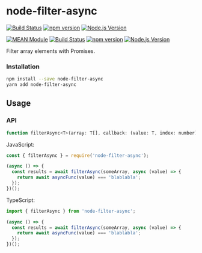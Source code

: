 # node-filter-async

[![Build Status](https://travis-ci.org/mgenware/node-filter-async.svg?branch=master)](http://travis-ci.org/mgenware/node-filter-async)
[![npm version](https://badge.fury.io/js/node-filter-async.svg)](https://badge.fury.io/js/node-filter-async)
[![Node.js Version](http://img.shields.io/node/v/node-filter-async.svg)](https://nodejs.org/en/)


[![MEAN Module](https://img.shields.io/badge/MEAN%20Module-TypeScript-blue.svg?style=flat-square)](https://github.com/mgenware/MEAN-Module)
[![Build Status](https://img.shields.io/travis/mgenware/node-filter-async.svg?style=flat-square&label=Build+Status)](https://travis-ci.org/mgenware/node-filter-async)
[![npm version](https://img.shields.io/npm/v/node-filter-async.svg?style=flat-square)](https://npmjs.com/package/node-filter-async)
[![Node.js Version](http://img.shields.io/node/v/node-filter-async.svg?style=flat-square)](https://nodejs.org/en/)

Filter array elements with Promises.

### Installation

```bash
npm install --save node-filter-async
yarn add node-filter-async
```

## Usage

### API

```javascript
function filterAsync<T>(array: T[], callback: (value: T, index: number) => Promise<boolean>): Promise<T[]>;
```

JavaScript:

```javascript
const { filterAsync } = require('node-filter-async');

(async () => {
  const results = await filterAsync(someArray, async (value) => {
    return await asyncFunc(value) === 'blablabla';
  });
})();
```

TypeScript:

```typescript
import { filterAsync } from 'node-filter-async';

(async () => {
  const results = await filterAsync(someArray, async (value) => {
    return await asyncFunc(value) === 'blablabla';
  });
})();
```
